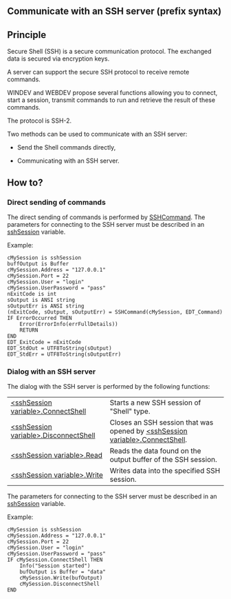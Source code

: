 


## Communicate with an SSH server (prefix syntax)
			



<a name="NOTE1"></a>
<a name="NOTE1_1"></a>


## Principle
<a name="principle_ELTTEXTE000070"></a>
Secure Shell (SSH) is a secure communication protocol. The exchanged data is secured via encryption keys.

A server can support the secure SSH protocol to receive remote commands. 

WINDEV and WEBDEV propose several functions allowing you to connect, start a session, transmit commands to run and retrieve the result of these commands.

The protocol is SSH-2. 

Two methods can be used to communicate with an SSH server:

- Send the Shell commands directly,

- Communicating with an SSH server.






<a name="NOTE2"></a>
<a name="NOTE2_1"></a>


## How to?
<a name="how_ELTTEXTE000131"></a>


### Direct sending of commands
<a name="direct_sending_commands_ELTPARAGRAPHE000154"></a>

The direct sending of commands is performed by [SSHCommand](../WDLang3/1000021143.md). The parameters for connecting to the SSH server must be described in an [sshSession](../WDLang3/1000021157.md) variable.

Example: 


```wl
cMySession is sshSession
buffOutput is Buffer
cMySession.Address = "127.0.0.1"
cMySession.Port = 22
cMySession.User = "login"
cMySession.UserPassword = "pass"
nExitCode is int
sOutput is ANSI string
sOutputErr is ANSI string
(nExitCode, sOutput, sOutputErr) = SSHCommand(cMySession, EDT_Command)
IF ErrorOccurred THEN
	Error(ErrorInfo(errFullDetails))
	RETURN
END
EDT_ExitCode = nExitCode
EDT_StdOut = UTF8ToString(sOutput)
EDT_StdErr = UTF8ToString(sOutputErr)
```

<a name="NOTE2_2"></a>


### Dialog with an SSH server
<a name="dialog_with_ssh_server_ELTPARAGRAPHE000174"></a>The dialog with the SSH server is performed by the following functions:



|   |   |
| --- | --- |
| [&lt;sshSession variable&gt;.ConnectShell](../WDLang3/1000021163.md) | Starts a new SSH session of "Shell" type. |
| [&lt;sshSession variable&gt;.DisconnectShell](../WDLang3/1000021164.md) | Closes an SSH session that was opened by [&lt;sshSession variable&gt;.ConnectShell](../WDLang3/1000021163.md). |
| [&lt;sshSession variable&gt;.Read](../WDLang3/1000021167.md) | Reads the data found on the output buffer of the SSH session. |
| [&lt;sshSession variable&gt;.Write](../WDLang3/1000021166.md) | Writes data into the specified SSH session. |



The parameters for connecting to the SSH server must be described in an [sshSession](../WDLang3/1000021157.md) variable.

Example:

```wl
cMySession is sshSession
cMySession.Address = "127.0.0.1"
cMySession.Port = 22
cMySession.User = "login"
cMySession.UserPassword = "pass"
IF cMySession.ConnectShell THEN
	Info("Session started")
	bufOutput is Buffer = "data"
	cMySession.Write(bufOutput)
	cMySession.DisconnectShell
END
```



